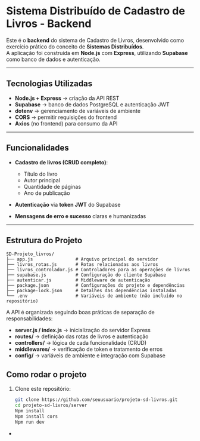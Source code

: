 # Sistema Distribuído de Cadastro de Livros - Backend

Este é o **backend** do sistema de Cadastro de Livros, desenvolvido como exercício prático do conceito de **Sistemas Distribuídos**.  
A aplicação foi construída em **Node.js** com **Express**, utilizando **Supabase** como banco de dados e autenticação.

---

## Tecnologias Utilizadas

- **Node.js + Express** → criação da API REST
- **Supabase** → banco de dados PostgreSQL e autenticação JWT
- **dotenv** → gerenciamento de variáveis de ambiente
- **CORS** → permitir requisições do frontend
- **Axios** (no frontend) para consumo da API

---

## Funcionalidades

- **Cadastro de livros (CRUD completo)**:

  - Título do livro
  - Autor principal
  - Quantidade de páginas
  - Ano de publicação

- **Autenticação** via **token JWT** do Supabase
- **Mensagens de erro e sucesso** claras e humanizadas

---

## Estrutura do Projeto

```
SD-Projeto_livros/
├── app.js                # Arquivo principal do servidor
├── livros_rotas.js       # Rotas relacionadas aos livros
├── livros_controlador.js # Controladores para as operações de livros
├── supabase.js           # Configuração do cliente Supabase
├── autenticar.js         # Middleware de autenticação
├── package.json          # Configurações do projeto e dependências
├── package-lock.json     # Detalhes das dependências instaladas
└── .env                  # Variáveis de ambiente (não incluído no repositório)
```

A API é organizada seguindo boas práticas de separação de responsabilidades:

- **server.js / index.js** → inicialização do servidor Express
- **routes/** → definição das rotas de livros e autenticação
- **controllers/** → lógica de cada funcionalidade (CRUD)
- **middlewares/** → verificação de token e tratamento de erros
- **config/** → variáveis de ambiente e integração com Supabase

## Como rodar o projeto

1. Clone este repositório:
   ```bash
   git clone https://github.com/seuusuario/projeto-sd-livros.git
   cd projeto-sd-livros/server
   Npm install
   Npm install cors
   Npm run dev
   ```


-


